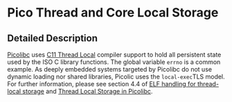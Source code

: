 # Pico Thread and Core Local Storage
## Detailed Description
[Picolibc](https://github.com/picolibc/picolibc) uses [C11 Thread Local](https://en.wikipedia.org/wiki/Thread-local_storage) compiler support to hold all persistent state used by the ISO C library functions.  The global variable `errno` is a common example. As deeply embedded systems targeted by Picolibc do not use dynamic loading nor shared libraries, Picolic uses the `local-exec`TLS model. For further information, please see section 4.4 of [ELF handling for thread-local storage](https://www.akkadia.org/drepper/tls.pdf) and [Thread Local Storage in Picolibc](https://github.com/picolibc/picolibc/blob/main/doc/tls.md#thread-local-storage-in-picolibc).



<!--stackedit_data:
eyJoaXN0b3J5IjpbMTcwNzAyNzE2NCwxNTY5NTk4MTcyLDE4Mz
g1MzY1MiwtMTA1MzQ2MTE2MywxMzAwOTEyNDM5LC04MzY0MjAy
NzUsLTkzMjY2MTgwMiwtMTc2MDUxMzU5OCw3ODczNjg1MThdfQ
==
-->